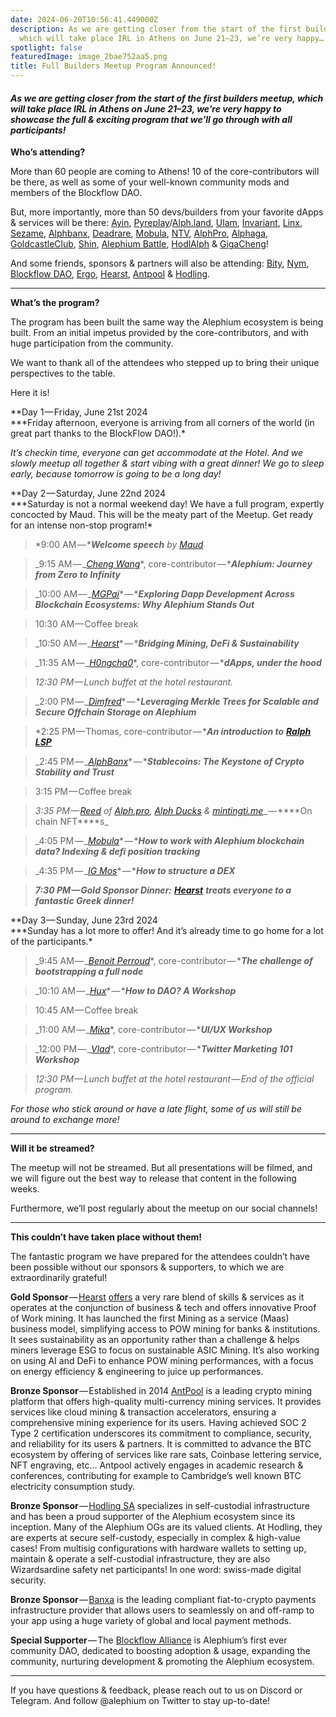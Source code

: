 ```yaml
---
date: 2024-06-20T10:56:41.449000Z
description: As we are getting closer from the start of the first builders meetup,
  which will take place IRL in Athens on June 21–23, we’re very happy…
spotlight: false
featuredImage: image_2bae752aa5.png
title: Full Builders Meetup Program Announced!
---
```


#### _As we are getting closer from the start of the first builders meetup, which will take place IRL in Athens on June 21–23, we’re very happy to showcase the full & exciting program that we’ll go through with all participants!_

**Who’s attending?**

More than 60 people are coming to Athens! 10 of the core-contributors will be there, as well as some of your well-known community mods and members of the Blockflow DAO.

But, more importantly, more than 50 devs/builders from your favorite dApps & services will be there: <a href="https://x.com/ayincoin" data-href="https://x.com/ayincoin">Ayin</a>, <a href="https://x.com/PyreplayDotCom" data-href="https://x.com/PyreplayDotCom">Pyreplay</a>/<a href="https://x.com/fugashu_codes" data-href="https://x.com/fugashu_codes">Alph.land</a>, <a href="https://x.com/ulamlabs" data-href="https://x.com/ulamlabs">Ulam</a>, <a href="https://x.com/invariant_labs" data-href="https://x.com/invariant_labs">Invariant</a>, <a href="https://x.com/linx_labs" data-href="https://x.com/linx_labs">Linx</a>, <a href="https://x.com/SesameWallet" data-href="https://x.com/SesameWallet">Sezame</a>, <a href="https://x.com/alephiumbank" data-href="https://x.com/alephiumbank">Alphbanx</a>, <a href="https://x.com/DeadRareNFT" data-href="https://x.com/DeadRareNFT">Deadrare</a>, <a href="https://mobula.io/chain/alephium" data-href="https://mobula.io/chain/alephium">Mobula</a>, <a href="https://x.com/notrustverif" data-href="https://x.com/notrustverif">NTV</a>, <a href="https://x.com/Alphdotpro" data-href="https://x.com/Alphdotpro">AlphPro</a>, <a href="https://x.com/AlphagaMarket" data-href="https://x.com/AlphagaMarket">Alphaga</a>, <a href="https://x.com/GoldCastleClub" data-href="https://x.com/GoldCastleClub">GoldcastleClub</a>, <a href="https://x.com/Shin_Inu_Aleph" data-href="https://x.com/Shin_Inu_Aleph">Shin</a>, <a href="https://x.com/AlephiumBattle" data-href="https://x.com/AlephiumBattle">Alephium Battle</a>, <a href="https://x.com/PhoenixErgo" data-href="https://x.com/PhoenixErgo">HodlAlph</a> & <a href="https://x.com/gigacheng" data-href="https://x.com/gigacheng">GigaCheng</a>!

And some friends, sponsors & partners will also be attending: <a href="https://x.com/bity" data-href="https://x.com/bity">Bity</a>, <a href="https://x.com/nymproject" data-href="https://x.com/nymproject">Nym</a>, <a href="https://x.com/Blockflow_DAO" data-href="https://x.com/Blockflow_DAO">Blockflow DAO</a>, <a href="https://x.com/ergo_platform" data-href="https://x.com/ergo_platform">Ergo</a>, <a href="https://x.com/Hearst_io" data-href="https://x.com/Hearst_io">Hearst</a>, <a href="https://x.com/AntPoolofficial" data-href="https://x.com/AntPoolofficial">Antpool</a> & <a href="http://hodling.ch" data-href="http://hodling.ch">Hodling</a>.

---

**What’s the program?**

The program has been built the same way the Alephium ecosystem is being built. From an initial impetus provided by the core-contributors, and with huge participation from the community.

We want to thank all of the attendees who stepped up to bring their unique perspectives to the table.

Here it is!

**Day 1 — Friday, June 21st 2024  
\***Friday afternoon, everyone is arriving from all corners of the world (in great part thanks to the BlockFlow DAO!).\*

_It’s checkin time, everyone can get accommodate at the Hotel. And we slowly meetup all together & start vibing with a great dinner! We go to sleep early, because tomorrow is going to be a long day!_

**Day 2 — Saturday, June 22nd 2024  
\***Saturday is not a normal weekend day! We have a full program, expertly concocted by Maud. This will be the meaty part of the Meetup. Get ready for an intense non-stop program!\*

> \*9:00 AM — \***_Welcome speech_** _by_ <a href="https://x.com/MaudBannwart" data-href="https://x.com/MaudBannwart"><em>Maud</em></a>

> _9:15 AM — _<a href="https://x.com/wachmc" data-href="https://x.com/wachmc"><em>Cheng Wang</em></a>\*, core-contributor — \***_Alephium: Journey from Zero to Infinity_**

> _10:00 AM — _<a href="https://x.com/shishirpai" data-href="https://x.com/shishirpai"><em>MGPai</em></a>\* — \***_Exploring Dapp Development Across Blockchain Ecosystems: Why Alephium Stands Out_**

> 10:30 AM — Coffee break

> _10:50 AM — _<a href="https://x.com/Hearst_io" data-href="https://x.com/Hearst_io"><em>Hearst</em></a>\* — \***_Bridging Mining, DeFi & Sustainability_**

> _11:35 AM — _<a href="https://x.com/hongchao" data-href="https://x.com/hongchao"><em>H0ngcha0</em></a>\*, core-contributor — \***_dApps, under the hood_**

> _12:30 PM — Lunch buffet at the hotel restaurant._

> _2:00 PM — _<a href="https://x.com/notdimfred" data-href="https://x.com/notdimfred"><em>Dimfred</em></a>\* — \***_Leveraging Merkle Trees for Scalable and Secure Offchain Storage on Alephium_**

> \*2:25 PM — Thomas, core-contributor — \***_An introduction to_** <a href="https://github.com/alephium/ralph-lsp" data-href="https://github.com/alephium/ralph-lsp"><strong><em>Ralph LSP</em></strong></a>

> _2:45 PM — _<a href="https://x.com/alephiumbank" data-href="https://x.com/alephiumbank"><em>AlphBanx</em></a>\* — \***_Stablecoins: The Keystone of Crypto Stability and Trust_**

> 3:15 PM — Coffee break

> _3:35 PM — _<a href="https://x.com/0x_reed" data-href="https://x.com/0x_reed"><em>Reed</em></a> _of_ <a href="http://alph.pro" data-href="http://alph.pro"><em>Alph.pro</em></a>_,_ <a href="https://x.com/alph_ducks" data-href="https://x.com/alph_ducks"><em>Alph Ducks</em></a> _&_ <a href="http://mintingti.me" data-href="http://mintingti.me"><em>mintingti.me</em></a>_ — \***\*On chain NFT\*\***s_

> _4:05 PM — _<a href="https://mobula.io/chain/alephium" data-href="https://mobula.io/chain/alephium"><em>Mobula</em></a>\* — \***_How to work with Alephium blockchain data? Indexing & defi position tracking_**

> _4:35 PM — _<a href="https://x.com/IgMosqueira" data-href="https://x.com/IgMosqueira"><em>IG Mos</em></a>\* — \***_How to structure a DEX_**

> **_7:30 PM — Gold Sponsor Dinner:_** <a href="https://x.com/Hearst_io" data-href="https://x.com/Hearst_io"><strong><em>Hearst</em></strong></a> **_treats everyone to a fantastic Greek dinner!_**

**Day 3 — Sunday, June 23rd 2024  
\***Sunday has a lot more to offer! And it’s already time to go home for a lot of the participants.\*

> _9:45 AM — _<a href="https://x.com/killerwhile" data-href="https://x.com/killerwhile"><em>Benoit Perroud</em></a>\*, core-contributor — \***_The challenge of bootstrapping a full node_**

> _10:10 AM — _<a href="https://x.com/huxian333" data-href="https://x.com/huxian333"><em>Hux</em></a>\* — \***_How to DAO? A Workshop_**

> 10:45 AM — Coffee break

> _11:00 AM — _<a href="https://x.com/mika_pote" data-href="https://x.com/mika_pote"><em>Mika</em></a>\*, core-contributor — \***_UI/UX Workshop_**

> _12:00 PM — _<a href="https://x.com/Estragon77" data-href="https://x.com/Estragon77"><em>Vlad</em></a>\*, core-contributor — \***_Twitter Marketing 101 Workshop_**

> _12:30 PM — Lunch buffet at the hotel restaurant — End of the official program._

_For those who stick around or have a late flight, some of us will still be around to exchange more!_

---

**Will it be streamed?**

The meetup will not be streamed. But all presentations will be filmed, and we will figure out the best way to release that content in the following weeks.

Furthermore, we’ll post regularly about the meetup on our social channels!

---

**This couldn’t have taken place without them!**

The fantastic program we have prepared for the attendees couldn’t have been possible without our sponsors & supporters, to which we are extraordinarily grateful!

**Gold Sponsor** — <a href="https://hearst-capital.com/" data-href="https://hearst-capital.com/">Hearst</a> <a href="https://x.com/hearst_io" data-href="https://x.com/hearst_io">offers</a> a very rare blend of skills & services as it operates at the conjunction of business & tech and offers innovative Proof of Work mining. It has launched the first Mining as a service (Maas) business model, simplifying access to POW mining for banks & institutions. It sees sustainability as an opportunity rather than a challenge & helps miners leverage ESG to focus on sustainable ASIC Mining. It’s also working on using AI and DeFi to enhance POW mining performances, with a focus on energy efficiency & engineering to juice up performances.

**Bronze Sponsor** — Established in 2014 <a href="https://t.co/rhYEA44gQq" data-href="https://t.co/rhYEA44gQq">AntPool</a> is a leading crypto mining platform that offers high-quality multi-currency mining services. It provides services like cloud mining & transaction accelerators, ensuring a comprehensive mining experience for its users. Having achieved SOC 2 Type 2 certification underscores its commitment to compliance, security, and reliability for its users & partners. It is committed to advance the BTC ecosystem by offering of services like rare sats, Coinbase lettering service, NFT engraving, etc… Antpool actively engages in academic research & conferences, contributing for example to Cambridge’s well known BTC electricity consumption study.

**Bronze Sponsor** — <a href="https://hodling.ch/" data-href="https://hodling.ch/">Hodling SA</a> specializes in self-custodial infrastructure and has been a proud supporter of the Alephium ecosystem since its inception. Many of the Alephium OGs are its valued clients. At Hodling, they are experts at secure self-custody, especially in complex & high-value cases! From multisig configurations with hardware wallets to setting up, maintain & operate a self-custodial infrastructure, they are also Wizardsardine safety net participants! In one word: swiss-made digital security.

**Bronze Sponsor** — <a href="https://openocean.banxa.com/" data-href="https://openocean.banxa.com/">Banxa</a> is the leading compliant fiat-to-crypto payments infrastructure provider that allows users to seamlessly on and off-ramp to your app using a huge variety of global and local payment methods.

**Special Supporter** — The <a href="https://x.com/Blockflow_DAO" data-href="https://x.com/Blockflow_DAO">Blockflow Alliance</a> is Alephium’s first ever community DAO, dedicated to boosting adoption & usage, expanding the community, nurturing development & promoting the Alephium ecosystem.

---

If you have questions & feedback, please reach out to us on Discord or Telegram. And follow @alephium on Twitter to stay up-to-date!

